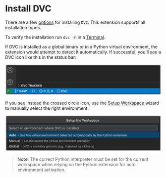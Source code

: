 # Install DVC

There are a few [options](https://dvc.org/doc/install) for installing `DVC`.
This extension supports all installation types.

To verify the installation run `dvc -h` in a
[Terminal](command:workbench.action.terminal.new).

If DVC is installed as a global binary or in a Python virtual environment, the
extension would attempt to detect it automatically. If successful, you'll see a
DVC icon like this in the status bar:

<p align="center">
  <img src="images/install-dvc-status-bar-detected.png"
       alt="DVC icon in the status bar" />
</p>

If you see instead the crossed circle icon, use the
[Setup Workspace](command:dvc.setupWorkspace) wizard to manually select the
right environment:

<p align="center">
  <img src="images/install-dvc-setup-wizard.png" alt="DVC Setup Wizard" />
</p>

> **Note**: The correct Python interpreter must be set for the current workspace
> when relying on the Python extension for auto environment activation.
